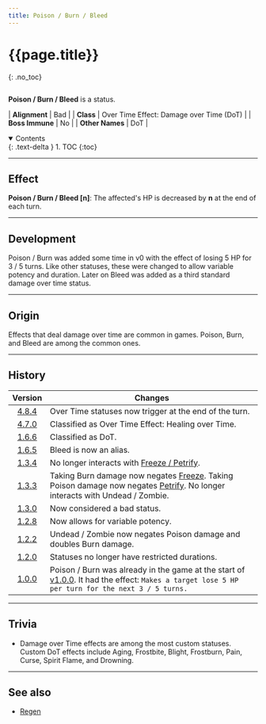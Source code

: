 ```yaml
---
title: Poison / Burn / Bleed
---
```


# {{page.title}}
{: .no_toc}

<div class="row">
<div class="column content" markdown="1">

**Poison / Burn / Bleed** is a status.

| **Alignment** | Bad |
| **Class** | Over Time Effect: Damage over Time (DoT) |
| **Boss Immune** | No |
| **Other Names** | DoT |

</div>
<div class="column toc" markdown="1">
<details open markdown="block">
<summary>
Contents
</summary>
{: .text-delta }
1. TOC
{:toc}
</details>
</div>
</div> 

---

## Effect

**Poison / Burn / Bleed [n]**: The affected's HP is decreased by **n** at the end of each turn.

---

## Development

Poison / Burn was added some time in v0 with the effect of losing 5 HP for 3 / 5 turns. Like other statuses, these were changed to allow variable potency and duration. Later on Bleed was added as a third standard damage over time status.

---

## Origin

Effects that deal damage over time are common in games. Poison, Burn, and Bleed are among the common ones.

---

## History

| Version | Changes |
| :---: | --- |
| [4.8.4](v4#v4.8.4) | Over Time statuses now trigger at the end of the turn. |
| [4.7.0](v4#v4.7.0) | Classified as Over Time Effect: Healing over Time. |
| [1.6.6](v1#v1.6.6) | Classified as DoT. |
| [1.6.5](v1#v1.6.5) | Bleed is now an alias. |
| [1.3.4](v1#v1.3.4) | No longer interacts with [Freeze / Petrify](petrify). |
| [1.3.3](v1#v1.3.3) | Taking Burn damage now negates [Freeze](petrify). Taking Poison damage now negates [Petrify](petrify). No longer interacts with Undead / Zombie. |
| [1.3.0](v1#v1.3.0) | Now considered a bad status. |
| [1.2.8](v1#v1.2.8) | Now allows for variable potency. |
| [1.2.2](v1#v1.2.2) | Undead / Zombie now negates Poison damage and doubles Burn damage. |
| [1.2.0](v1#v1.2.0) | Statuses no longer have restricted durations. |
| [1.0.0](v1#v1.0.0) | Poison / Burn was already in the game at the start of [v1.0.0](v1#v1.0.0). It had the effect: `Makes a target lose 5 HP per turn for the next 3 / 5 turns.` |

---

## Trivia

- Damage over Time effects are among the most custom statuses. Custom DoT effects include Aging, Frostbite, Blight, Frostburn, Pain, Curse, Spirit Flame, and Drowning.

---

## See also

- [Regen](regen)